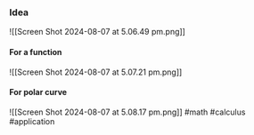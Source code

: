 ### Idea
![[Screen Shot 2024-08-07 at 5.06.49 pm.png]]
#### For a function
![[Screen Shot 2024-08-07 at 5.07.21 pm.png]]
#### For polar curve
![[Screen Shot 2024-08-07 at 5.08.17 pm.png]]
#math #calculus #application



